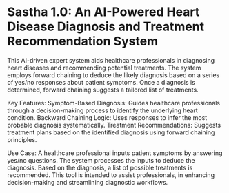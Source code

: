 # Sastha 1.0: An AI-Powered Heart Disease Diagnosis and Treatment Recommendation System
This AI-driven expert system aids healthcare professionals in diagnosing heart diseases and recommending potential treatments. The system employs forward chaining to deduce the likely diagnosis based on a series of yes/no responses about patient symptoms. Once a diagnosis is determined, forward chaining suggests a tailored list of treatments.

Key Features:
Symptom-Based Diagnosis: Guides healthcare professionals through a decision-making process to identify the underlying heart condition.
Backward Chaining Logic: Uses responses to infer the most probable diagnosis systematically.
Treatment Recommendations: Suggests treatment plans based on the identified diagnosis using forward chaining principles.

Use Case:
A healthcare professional inputs patient symptoms by answering yes/no questions.
The system processes the inputs to deduce the diagnosis.
Based on the diagnosis, a list of possible treatments is recommended.
This tool is intended to assist professionals, in enhancing decision-making and streamlining diagnostic workflows.
